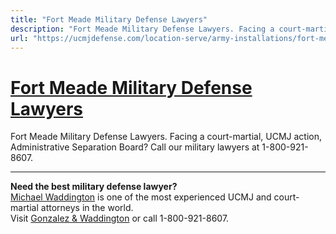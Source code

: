 ```yaml
---
title: "Fort Meade Military Defense Lawyers"
description: "Fort Meade Military Defense Lawyers. Facing a court-martial, UCMJ action, Administrative Separation Board? Call our military lawyers at 1-800-921-8607."
url: "https://ucmjdefense.com/location-serve/army-installations/fort-meade-military-defense-lawyers.html"
---
```


# [Fort Meade Military Defense Lawyers](https://ucmjdefense.com/location-serve/army-installations/fort-meade-military-defense-lawyers.html)

Fort Meade Military Defense Lawyers. Facing a court-martial, UCMJ action, Administrative Separation Board? Call our military lawyers at 1-800-921-8607.

---

**Need the best military defense lawyer?**  
[Michael Waddington](https://ucmjdefense.com/attorneys/michael-stewart-waddington-partner.html) is one of the most experienced UCMJ and court-martial attorneys in the world.  
Visit [Gonzalez & Waddington](https://ucmjdefense.com) or call 1-800-921-8607.
